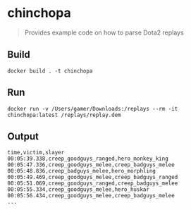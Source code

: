 # chinchopa

> Provides example code on how to parse Dota2 replays

## Build

```shell script
docker build . -t chinchopa
```

## Run

```shell script
docker run -v /Users/gamer/Downloads:/replays --rm -it chinchopa:latest /replays/replay.dem
```

## Output
```
time,victim,slayer
00:05:39.338,creep_goodguys_ranged,hero_monkey_king
00:05:47.336,creep_goodguys_melee,creep_badguys_melee
00:05:48.836,creep_badguys_melee,hero_morphling
00:05:49.469,creep_goodguys_melee,creep_badguys_ranged
00:05:51.069,creep_goodguys_ranged,creep_badguys_melee
00:05:55.334,creep_goodguys_melee,hero_huskar
00:05:56.434,creep_goodguys_melee,creep_badguys_melee
...
```